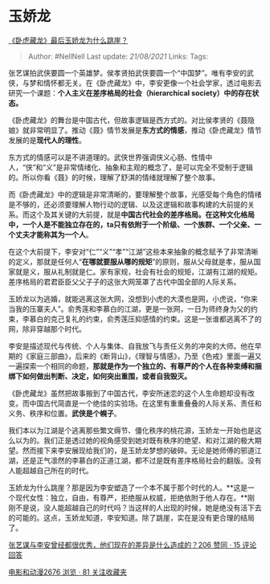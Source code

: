 # 玉娇龙
[《卧虎藏龙》最后玉娇龙为什么跳崖？](https://www.zhihu.com/question/30963769/answer/503433751)


> Author: #NellNell 
Last update: *21/08/2021* 
Links:
Tags: 

  

张艺谋拍武侠要圆一个英雄梦。侯孝贤拍武侠要圆一个“中国梦”。唯有李安的武侠，与梦和情怀都无关。在《卧虎藏龙》中，李安更像一个社会学家，透过电影去研究一个课题：**个人主义在差序格局的社会（hierarchical society）中的存在状态。**

  

《卧虎藏龙》的舞台是中国古代，但故事逻辑是西方式的。对比侯孝贤的《聂隐娘》就非常明显了。推动《聂》情节发展是**东方式的情感**，推动《卧虎藏龙》情节发展的是**现代人的理性**。

  

东方式的情感可以是不讲道理的。武侠世界强调侠义心肠、性情中人，“侠”和“义”是非常情绪化、抽象和主观的概念了，是可以完全不受制于逻辑的。所以你看《聂》的时候，理解了舒淇的情绪就理解了整个故事。

  

而《卧虎藏龙》中的逻辑是非常清晰的，要理解整个故事，光感受每个角色的情绪是不够的，还必须要理解人物行动的逻辑、以及这逻辑和故事构建的大前提的关系。而这个及其关键的大前提，就是**中国古代社会的差序格局。在这种文化格局中，一个人是不能独立存在的，ta只有依附于一个阶级、一个族群、一个父亲、一个丈夫才能称其为一个人**。

  

在这个大前提下，李安对“仁”“义”“孝”“江湖”这些本来抽象的概念赋予了非常清晰的定义，那就是任何人“**在哪就要服从哪的规矩**”的原则，服从父母就是孝，服从国家就是义，服从礼制就是仁。家有家规，社会有社会的规矩，江湖有江湖的规矩。差序格局的君君臣臣父父子子的这张大网笼罩了古代中国全部的人际关系。

玉娇龙以为逃婚，就能逃离这张大网，没想到小虎的大漠也是网，小虎说，“你来当我的压寨夫人”。俞秀莲和李慕白的江湖，更是一张网，一日为师终身为父的约束，李慕白的克己复礼的约束，俞秀莲压抑感情的约束。这是一张谁都逃离不了的网，除非穿越那个时代。

  

李安是描述现代与传统、个人与集体、自我放飞与责任义务的冲突的大师。他在早期的《家庭三部曲》，后来的《断背山》，《理智与情感》，乃至《色戒》里面一遍又一遍探索一个相同的命题，**那就是作为一个独立的、有尊严的个人在各种束缚和捆绑下如何做出判断、决定，如何突出重围，或者自我毁灭。**

《卧虎藏龙》虽然把故事搬到了中国古代，李安所迷恋的这个人生命题却没有改变。而中国古代简直是一个绝佳的实验场。在这里有重重叠叠的人际关系、责任和义务、秩序和位置。**武侠是个幌子**。

我们本以为江湖是个逃离那些繁文缛节、僵化秩序的桃花源，玉娇龙一开始也是这么以为的。我们正是透过她的视角感受到她对既有秩序的绝望、和对江湖的极大期望。然而接下来李安展现给我们的，是玉娇龙梦想的破碎。无论是她师傅的邪道江湖，还是正气凛然的李慕白的正道江湖，都不过是既有差序格局社会的翻版。没有人能超越自己所在的时代。

玉娇龙为什么跳崖？那是因为李安塑造了一个本不属于那个时代的人。**这是一个现代女性：独立，自由，有尊严，拒绝服从权威，拒绝依附于他人存在。**刚刚不是说，没人能超越自己的时代吗？当这样的人出现的时候，她是绝没有活下去的可能的。这点，玉娇龙知道，李安知道。除了跳崖，实在是没有更合理的结局了。

[张艺谋与李安曾经都很优秀，他们现在的差异是什么造成的？206 赞同 · 15 评论回答](https://www.zhihu.com/question/20571696/answer/660007810)

[电影和动漫2676 浏览 · 81 关注收藏夹](https://www.zhihu.com/collection/313818721)